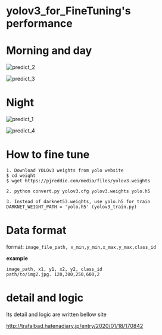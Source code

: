# yolov3_for_FineTuning's performance

# Morning and day

![predict_2](https://user-images.githubusercontent.com/48679574/72659606-c1ddaf80-3a05-11ea-9a17-cee7adba2363.png)

![predict_3](https://user-images.githubusercontent.com/48679574/72659607-c2764600-3a05-11ea-851a-328bb7220df4.png)


# Night
![predict_1](https://user-images.githubusercontent.com/48679574/72659622-ed609a00-3a05-11ea-87f7-ba317c34d56b.png)

![predict_4](https://user-images.githubusercontent.com/48679574/72659623-ee91c700-3a05-11ea-9d5f-a84ecaab2726.png)

# How to fine tune
```
1. Download YOLOv3 weights from yolo website
$ cd weight
$ wget https://pjreddie.com/media/files/yolov3.weights

2. python convert.py yolov3.cfg yolov3.weights yolo.h5

3. Instead of darknet53.weights, use yolo.h5 for train
DARKNET_WEIGHT_PATH = 'yolo.h5' (yolov3_train.py)
```


# Data format
format: ```image_file_path, x_min,y_min,x_max,y_max,class_id```

<b>example</b>
```
image_path, x1, y1, x2, y2, class_id
path/to/img2.jpg. 120,300,250,600,2

```
# detail and logic

Its detail and logic are written bellow site

http://trafalbad.hatenadiary.jp/entry/2020/01/18/170842


